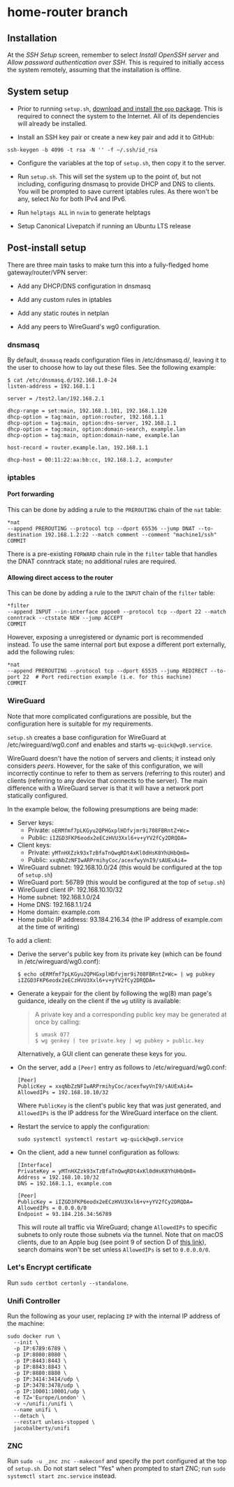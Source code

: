 # home-router branch

## Installation

At the *SSH Setup* screen, remember to select *Install OpenSSH server* and *Allow password authentication over SSH*.
This is required to initially access the system remotely, assuming that the installation is offline.

## System setup

- Prior to running `setup.sh`, [download and install the `ppp` package](https://packages.ubuntu.com/focal-updates/amd64/ppp/download).
This is required to connect the system to the Internet.
All of its dependencies will already be installed.

- Install an SSH key pair or create a new key pair and add it to GitHub:

```shell
ssh-keygen -b 4096 -t rsa -N '' -f ~/.ssh/id_rsa
```

- Configure the variables at the top of `setup.sh`, then copy it to the server.

- Run `setup.sh`.
This will set the system up to the point of, but not including, configuring dnsmasq to provide DHCP and DNS to clients.
You will be prompted to save current iptables rules.
As there won't be any, select *No* for both IPv4 and IPv6.

- Run `helptags ALL` in `nvim` to generate helptags

- Setup Canonical Livepatch if running an Ubuntu LTS release

## Post-install setup

There are three main tasks to make turn this into a fully-fledged home gateway/router/VPN server:

- Add any DHCP/DNS configuration in dnsmasq

- Add any custom rules in iptables

- Add any static routes in netplan

- Add any peers to WireGuard's wg0 configuration.

### dnsmasq

By default, `dnsmasq` reads configuration files in /etc/dnsmasq.d/, leaving it to the user to choose how to lay out these files.
See the following example:

```shell
$ cat /etc/dnsmasq.d/192.168.1.0-24
listen-address = 192.168.1.1

server = /test2.lan/192.168.2.1

dhcp-range = set:main, 192.168.1.101, 192.168.1.120
dhcp-option = tag:main, option:router, 192.168.1.1
dhcp-option = tag:main, option:dns-server, 192.168.1.1
dhcp-option = tag:main, option:domain-search, example.lan
dhcp-option = tag:main, option:domain-name, example.lan

host-record = router.example.lan, 192.168.1.1

dhcp-host = 00:11:22:aa:bb:cc, 192.168.1.2, acomputer
```

### iptables

#### Port forwarding

This can be done by adding a rule to the `PREROUTING` chain of the `nat` table:

```shell
*nat
--append PREROUTING --protocol tcp --dport 65536 --jump DNAT --to-destination 192.168.1.2:22 --match comment --comment "machine1/ssh"
COMMIT
```

There is a pre-existing `FORWARD` chain rule in the `filter` table that handles the DNAT conntrack state; no additional rules are required.

#### Allowing direct access to the router

This can be done by adding a rule to the `INPUT` chain of the `filter` table:

```shell
*filter
--append INPUT --in-interface pppoe0 --protocol tcp --dport 22 --match conntrack --ctstate NEW --jump ACCEPT
COMMIT
```

However, exposing a unregistered or dynamic port is recommended instead.
To use the same internal port but expose a different port externally, add the following rules:

```shell
*nat
--append PREROUTING --protocol tcp --dport 65535 --jump REDIRECT --to-port 22  # Port redirection example (i.e. for this machine)
COMMIT
```

### WireGuard

Note that more complicated configurations are possible, but the configuration here is suitable for my requirements.

`setup.sh` creates a base configuration for WireGuard at /etc/wireguard/wg0.conf and enables and starts `wg-quick@wg0.service`.

WireGuard doesn't have the notion of servers and clients; it instead only considers *peers*.
However, for the sake of this configuration, we will incorrectly continue to refer to them as servers (referring to this router) and clients (referring to any device that connects to the server).
The main difference with a WireGuard server is that it will have a network port statically configured.

In the example below, the following presumptions are being made:

- Server keys:
  - Private: `oERMfmf7pLKGyu2QPHGxplHDfvjmr9i708FBRntZ+Wc=`
  - Public: `iIZGD3FKP6eodx2eECzHVU3Xxl6+v+yYV2fCy2DRQDA=`
- Client keys:
  - Private: `yMTnHXZzk93xTzBfaTnQwqRDt4xKl0dHsK8YhUHbQm8=`
  - Public: `xxqNbZzNFIwARPrmihyCoc/acexfwyVnI9/sAUExAi4=`
- WireGuard subnet: 192.168.10.0/24 (this would be configured at the top of `setup.sh`)
- WireGuard port: 56789 (this would be configured at the top of `setup.sh`)
- WireGuard client IP: 192.168.10.10/32
- Home subnet: 192.168.1.0/24
- Home DNS: 192.168.1.1/24
- Home domain: example.com
- Home public IP address: 93.184.216.34 (the IP address of example.com at the time of writing)

To add a client:

- Derive the server's public key from its private key (which can be found in /etc/wireguard/wg0.conf):

  ```shell
  $ echo oERMfmf7pLKGyu2QPHGxplHDfvjmr9i708FBRntZ+Wc= | wg pubkey
  iIZGD3FKP6eodx2eECzHVU3Xxl6+v+yYV2fCy2DRQDA=
  ```

- Generate a keypair for the client by following the wg(8) man page's guidance, ideally on the client if the `wg` utility is available:

  > A private key and a corresponding public key may be generated at once by calling:
  >
  >   ```shell
  >   $ umask 077
  >   $ wg genkey | tee private.key | wg pubkey > public.key
  >   ```

  Alternatively, a GUI client can generate these keys for you.

- On the server, add a `[Peer]` entry as follows to /etc/wireguard/wg0.conf:

  ```text
  [Peer]
  PublicKey = xxqNbZzNFIwARPrmihyCoc/acexfwyVnI9/sAUExAi4=
  AllowedIPs = 192.168.10.10/32
  ```

  Where `PublicKey` is the client's public key that was just generated, and `AllowedIPs` is the IP address for the WireGuard interface on the client.

- Restart the service to apply the configuration:

  ```shell
  sudo systemctl systemctl restart wg-quick@wg0.service
  ```

- On the client, add a new tunnel configuration as follows:

  ```text
  [Interface]
  PrivateKey = yMTnHXZzk93xTzBfaTnQwqRDt4xKl0dHsK8YhUHbQm8=
  Address = 192.168.10.10/32
  DNS = 192.168.1.1, example.com

  [Peer]
  PublicKey = iIZGD3FKP6eodx2eECzHVU3Xxl6+v+yYV2fCy2DRQDA=
  AllowedIPs = 0.0.0.0/0
  Endpoint = 93.184.216.34:56789
  ```

  This will route all traffic via WireGuard; change `AllowedIPs` to specific subnets to only route those subnets via the tunnel.
  Note that on macOS clients, due to an Apple bug (see point 9 of section D of [this link](https://docs.google.com/document/d/1BnzImOF8CkungFnuRlWhnEpY2OmEHSckat62aZ6LYGY/edit)), search domains won't be set unless `AllowedIPs` is set to `0.0.0.0/0`.

### Let's Encrypt certificate

Run `sudo certbot certonly --standalone`.

### Unifi Controller

Run the following as your user, replacing `IP` with the internal IP address of the machine:

```shell
sudo docker run \
  --init \
  -p IP:6789:6789 \
  -p IP:8080:8080 \
  -p IP:8443:8443 \
  -p IP:8843:8843 \
  -p IP:8880:8880 \
  -p IP:3414:3414/udp \
  -p IP:3478:3478/udp \
  -p IP:10001:10001/udp \
  -e TZ='Europe/London' \
  -v ~/unifi:/unifi \
  --name unifi \
  --detach \
  --restart unless-stopped \
  jacobalberty/unifi
```

### ZNC

Run `sudo -u _znc znc --makeconf` and specify the port configured at the top of `setup.sh`. Do not start select "Yes" when prompted to start ZNC; run `sudo systemctl start znc.service` instead.
